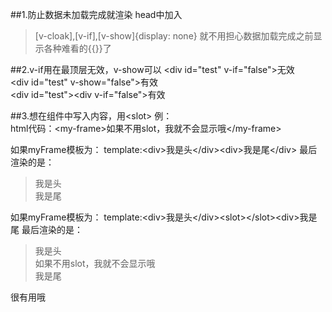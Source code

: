 ##1.防止数据未加载完成就渲染
head中加入
>[v-cloak],[v-if],[v-show]{display: none}
就不用担心数据加载完成之前显示各种难看的{{}}了

##2.v-if用在最顶层无效，v-show可以
&lt;div id="test" v-if="false"></div>无效  
&lt;div id="test" v-show="false"></div>有效  
&lt;div id="test">&lt;div v-if="false"></div></div>有效

##3.想在组件中写入内容，用&lt;slot></slot>
例：  
html代码：&lt;my-frame>如果不用slot，我就不会显示哦&lt;/my-frame>

如果myFrame模板为：
template:&lt;div>我是头&lt;/div>&lt;div>我是尾&lt;/div>
最后渲染的是：
>我是头  
>我是尾  

如果myFrame模板为：
template:&lt;div>我是头&lt;/div>&lt;slot>&lt;/slot>&lt;div>我是尾</div>
最后渲染的是：
>我是头  
>如果不用slot，我就不会显示哦  
>我是尾  

很有用哦
